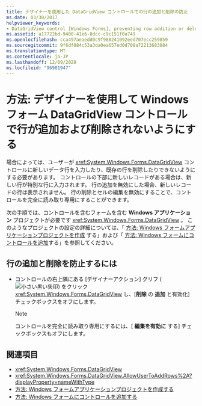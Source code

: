 ```yaml
---
title: デザイナーを使用した DataGridView コントロールでの行の追加と削除の防止
ms.date: 03/30/2017
helpviewer_keywords:
- DataGridView control [Windows Forms], preventing row addition or deletion
ms.assetid: a17722bd-9400-41e6-8dcc-c9c151f0a749
ms.openlocfilehash: cca497aeaedd0c9f988241092eed707ecc259859
ms.sourcegitcommit: 9f6df084c53a3da0ea657ed0d708a72213683084
ms.translationtype: MT
ms.contentlocale: ja-JP
ms.lasthandoff: 12/09/2020
ms.locfileid: "96981947"
---
```

# <a name="how-to-prevent-row-addition-and-deletion-in-the-windows-forms-datagridview-control-using-the-designer"></a>方法: デザイナーを使用して Windows フォーム DataGridView コントロールで行が追加および削除されないようにする
場合によっては、ユーザーが <xref:System.Windows.Forms.DataGridView> コントロールに新しいデータ行を入力したり、既存の行を削除したりできないようにする必要があります。 コントロールの下部に新しいレコードがある場合は、新しい行が特別な行に入力されます。 行の追加を無効にした場合、新しいレコードの行は表示されません。 行の削除とセルの編集を無効にすることで、コントロールを完全に読み取り専用にすることができます。

 次の手順では、コントロールを含むフォームを含む **Windows アプリケーション** プロジェクトが必要です <xref:System.Windows.Forms.DataGridView> 。 このようなプロジェクトの設定の詳細については、「 [方法: Windows フォームアプリケーションプロジェクトを作成](/visualstudio/ide/step-1-create-a-windows-forms-application-project) する」および「 [方法: Windows フォームにコントロールを追加](how-to-add-controls-to-windows-forms.md)する」を参照してください。

## <a name="to-prevent-row-addition-and-deletion"></a>行の追加と削除を防止するには

- コントロールの右上隅にある [デザイナーアクション] グリフ ( ![ 小さい黒い矢印) をクリック ](./media/designer-actions-glyph.gif) <xref:System.Windows.Forms.DataGridView> し、[**削除** の **追加** と有効化] チェックボックスをオフにします。

    > [!NOTE]
    > コントロールを完全に読み取り専用にするには、[ **編集を有効に** する] チェックボックスもオフにします。

## <a name="see-also"></a>関連項目

- <xref:System.Windows.Forms.DataGridView>
- <xref:System.Windows.Forms.DataGridView.AllowUserToAddRows%2A?displayProperty=nameWithType>
- [方法: Windows フォームアプリケーションプロジェクトを作成する](/visualstudio/ide/step-1-create-a-windows-forms-application-project)
- [方法: Windows フォームにコントロールを追加する](how-to-add-controls-to-windows-forms.md)
